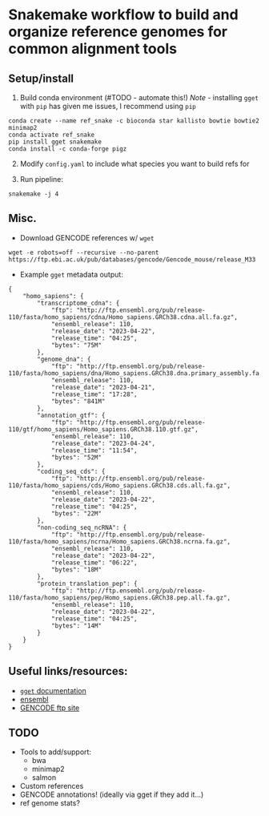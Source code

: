 # Snakemake workflow to build and organize reference genomes for common alignment tools


## Setup/install
1) Build conda environment (#TODO - automate this!)
   *Note* - installing `gget` with `pip` has given me issues, I recommend using `pip`
```
conda create --name ref_snake -c bioconda star kallisto bowtie bowtie2 minimap2
conda activate ref_snake
pip install gget snakemake
conda install -c conda-forge pigz
```

2) Modify `config.yaml` to include what species you want to build refs for

3) Run pipeline:
```
snakemake -j 4
```

## Misc.
- Download GENCODE references w/ `wget`
```
wget -e robots=off --recursive --no-parent  https://ftp.ebi.ac.uk/pub/databases/gencode/Gencode_mouse/release_M33
```

- Example `gget` metadata output:
```
{
    "homo_sapiens": {
        "transcriptome_cdna": {
            "ftp": "http://ftp.ensembl.org/pub/release-110/fasta/homo_sapiens/cdna/Homo_sapiens.GRCh38.cdna.all.fa.gz",
            "ensembl_release": 110,
            "release_date": "2023-04-22",
            "release_time": "04:25",
            "bytes": "75M"
        },
        "genome_dna": {
            "ftp": "http://ftp.ensembl.org/pub/release-110/fasta/homo_sapiens/dna/Homo_sapiens.GRCh38.dna.primary_assembly.fa.gz",
            "ensembl_release": 110,
            "release_date": "2023-04-21",
            "release_time": "17:28",
            "bytes": "841M"
        },
        "annotation_gtf": {
            "ftp": "http://ftp.ensembl.org/pub/release-110/gtf/homo_sapiens/Homo_sapiens.GRCh38.110.gtf.gz",
            "ensembl_release": 110,
            "release_date": "2023-04-24",
            "release_time": "11:54",
            "bytes": "52M"
        },
        "coding_seq_cds": {
            "ftp": "http://ftp.ensembl.org/pub/release-110/fasta/homo_sapiens/cds/Homo_sapiens.GRCh38.cds.all.fa.gz",
            "ensembl_release": 110,
            "release_date": "2023-04-22",
            "release_time": "04:25",
            "bytes": "22M"
        },
        "non-coding_seq_ncRNA": {
            "ftp": "http://ftp.ensembl.org/pub/release-110/fasta/homo_sapiens/ncrna/Homo_sapiens.GRCh38.ncrna.fa.gz",
            "ensembl_release": 110,
            "release_date": "2023-04-22",
            "release_time": "06:22",
            "bytes": "18M"
        },
        "protein_translation_pep": {
            "ftp": "http://ftp.ensembl.org/pub/release-110/fasta/homo_sapiens/pep/Homo_sapiens.GRCh38.pep.all.fa.gz",
            "ensembl_release": 110,
            "release_date": "2023-04-22",
            "release_time": "04:25",
            "bytes": "14M"
        }
    }
}
```

## Useful links/resources:
- [`gget` documentation](https://github.com/pachterlab/gget)
- [ensembl]()
- [GENCODE ftp site]()


## TODO
- Tools to add/support:
  - bwa
  - minimap2
  - salmon
- Custom references
- GENCODE annotations! (ideally via gget if they add it...)
- ref genome stats?